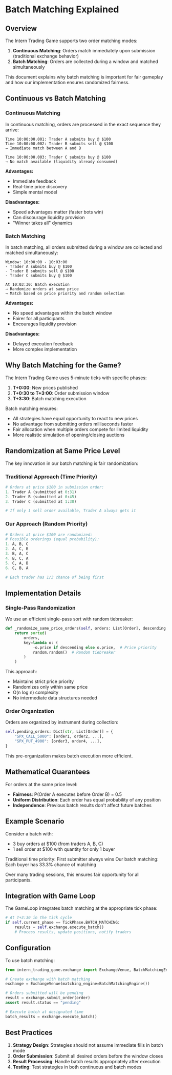 # Batch Matching Explained

## Overview

The Intern Trading Game supports two order matching modes:

1. **Continuous Matching**: Orders match immediately upon submission (traditional exchange behavior)
2. **Batch Matching**: Orders are collected during a window and matched simultaneously

This document explains why batch matching is important for fair gameplay and how our implementation ensures randomized fairness.

## Continuous vs Batch Matching

### Continuous Matching

In continuous matching, orders are processed in the exact sequence they arrive:

```
Time 10:00:00.001: Trader A submits buy @ $100
Time 10:00:00.002: Trader B submits sell @ $100
→ Immediate match between A and B

Time 10:00:00.003: Trader C submits buy @ $100
→ No match available (liquidity already consumed)
```

**Advantages:**
- Immediate feedback
- Real-time price discovery
- Simple mental model

**Disadvantages:**
- Speed advantages matter (faster bots win)
- Can discourage liquidity provision
- "Winner takes all" dynamics

### Batch Matching

In batch matching, all orders submitted during a window are collected and matched simultaneously:

```
Window: 10:00:00 - 10:03:00
- Trader A submits buy @ $100
- Trader B submits sell @ $100
- Trader C submits buy @ $100

At 10:03:30: Batch execution
→ Randomize orders at same price
→ Match based on price priority and random selection
```

**Advantages:**
- No speed advantages within the batch window
- Fairer for all participants
- Encourages liquidity provision

**Disadvantages:**
- Delayed execution feedback
- More complex implementation

## Why Batch Matching for the Game?

The Intern Trading Game uses 5-minute ticks with specific phases:

1. **T+0:00**: New prices published
2. **T+0:30 to T+3:00**: Order submission window
3. **T+3:30**: Batch matching execution

Batch matching ensures:

- All strategies have equal opportunity to react to new prices
- No advantage from submitting orders milliseconds faster
- Fair allocation when multiple orders compete for limited liquidity
- More realistic simulation of opening/closing auctions

## Randomization at Same Price Level

The key innovation in our batch matching is fair randomization:

### Traditional Approach (Time Priority)
```python
# Orders at price $100 in submission order:
1. Trader A (submitted at 0:31)
2. Trader B (submitted at 0:45)
3. Trader C (submitted at 1:30)

# If only 1 sell order available, Trader A always gets it
```

### Our Approach (Random Priority)
```python
# Orders at price $100 are randomized:
# Possible orderings (equal probability):
1. A, B, C
2. A, C, B
3. B, A, C
4. B, C, A
5. C, A, B
6. C, B, A

# Each trader has 1/3 chance of being first
```

## Implementation Details

### Single-Pass Randomization

We use an efficient single-pass sort with random tiebreaker:

```python
def _randomize_same_price_orders(self, orders: List[Order], descending: bool) -> List[Order]:
    return sorted(
        orders,
        key=lambda o: (
            -o.price if descending else o.price,  # Price priority
            random.random()  # Random tiebreaker
        )
    )
```

This approach:
- Maintains strict price priority
- Randomizes only within same price
- O(n log n) complexity
- No intermediate data structures needed

### Order Organization

Orders are organized by instrument during collection:

```python
self.pending_orders: Dict[str, List[Order]] = {
    "SPX_CALL_5000": [order1, order2, ...],
    "SPX_PUT_4900": [order3, order4, ...],
}
```

This pre-organization makes batch execution more efficient.

## Mathematical Guarantees

For orders at the same price level:

- **Fairness**: P(Order A executes before Order B) = 0.5
- **Uniform Distribution**: Each order has equal probability of any position
- **Independence**: Previous batch results don't affect future batches

## Example Scenario

Consider a batch with:
- 3 buy orders at $100 (from traders A, B, C)
- 1 sell order at $100 with quantity for only 1 buyer

Traditional time priority: First submitter always wins
Our batch matching: Each buyer has 33.3% chance of matching

Over many trading sessions, this ensures fair opportunity for all participants.

## Integration with Game Loop

The GameLoop integrates batch matching at the appropriate tick phase:

```python
# At T+3:30 in the tick cycle
if self.current_phase == TickPhase.BATCH_MATCHING:
    results = self.exchange.execute_batch()
    # Process results, update positions, notify traders
```

## Configuration

To use batch matching:

```python
from intern_trading_game.exchange import ExchangeVenue, BatchMatchingEngine

# Create exchange with batch matching
exchange = ExchangeVenue(matching_engine=BatchMatchingEngine())

# Orders submitted will be pending
result = exchange.submit_order(order)
assert result.status == "pending"

# Execute batch at designated time
batch_results = exchange.execute_batch()
```

## Best Practices

1. **Strategy Design**: Strategies should not assume immediate fills in batch mode
2. **Order Submission**: Submit all desired orders before the window closes
3. **Result Processing**: Handle batch results appropriately after execution
4. **Testing**: Test strategies in both continuous and batch modes
